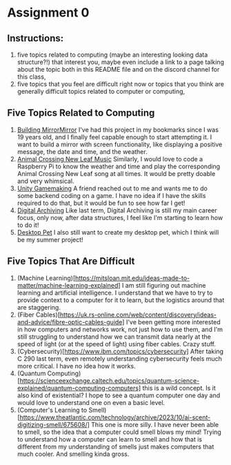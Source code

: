 # Assignment 0

## Instructions:
1. five topics related to computing (maybe an interesting looking data structure?!) that interest you, maybe even include a link to a page talking about the topic both in this README file and on the discord channel for this class,
2. five topics that you feel are difficult right now or topics that you think are generally difficult topics related to computer or computing,

## Five Topics Related to Computing
1. [Building MirrorMirror](https://blog.dylanjpierce.com/raspberrypi/magicmirror/tutorial/2015/12/27/build-a-magic-mirror.html) I've had this project in my bookmarks since I was 19 years old, and I finally feel capable enough to start attempting it. I want to build a mirror with screen functionality, like displaying a positive message, the date and time, and the weather.
2. [Animal Crossing New Leaf Music](https://www.raspberrypi.com/) Similarly, I would love to code a Raspberry Pi to know the weather and time and play the corresponding Animal Crossing New Leaf song at all times. It would be pretty doable and very whimsical.
3. [Unity Gamemaking](https://learn.unity.com/) A friend reached out to me and wants me to do some backend coding on a game. I have no idea if I have the skills required to do that, but it would be fun to see how far I get!
4. [Digital Archiving](https://guides.lib.umich.edu/c.php?g=992751) Like last term, Digital Archiving is still my main career focus, only now, after data structures, I feel like I'm starting to learn how to do it!
5. [Desktop Pet](https://medium.com/analytics-vidhya/create-your-own-desktop-pet-with-python-5b369be18868) I also still want to create my desktop pet, which I think will be my summer project!

## Five Topics That Are Difficult
1. (Machine Learning)[https://mitsloan.mit.edu/ideas-made-to-matter/machine-learning-explained] I am still figuring out machine learning and artificial intelligence. I understand that we have to try to provide context to a computer for it to learn, but the logistics around that are staggering. 
2. (Fiber Cables)[https://uk.rs-online.com/web/content/discovery/ideas-and-advice/fibre-optic-cables-guide] I've been getting more interested in how computers and networks work, not just how to use them, and I'm still struggling to understand how we can transmit data nearly at the speed of light (or at the speed of light) using fiber cables. Crazy stuff.
3. (Cybersecurity)[https://www.ibm.com/topics/cybersecurity] After taking C 290 last term, even remotely understanding cybersecurity feels much more critical. I have no idea how it works. 
4. (Quantum Computing)[https://scienceexchange.caltech.edu/topics/quantum-science-explained/quantum-computing-computers] this is a wild concept. Is it also kind of existential? I hope to see a quantum computer one day and would love to understand one on even a basic level.
5. (Computer's Learning to Smell)[https://www.theatlantic.com/technology/archive/2023/10/ai-scent-digitizing-smell/675608/] This one is more silly. I have never been able to smell, so the idea that a computer could smell blows my mind! Trying to understand how a computer can learn to smell and how that is different from my understanding of smells just makes computers that much cooler. And smelling kinda gross.
